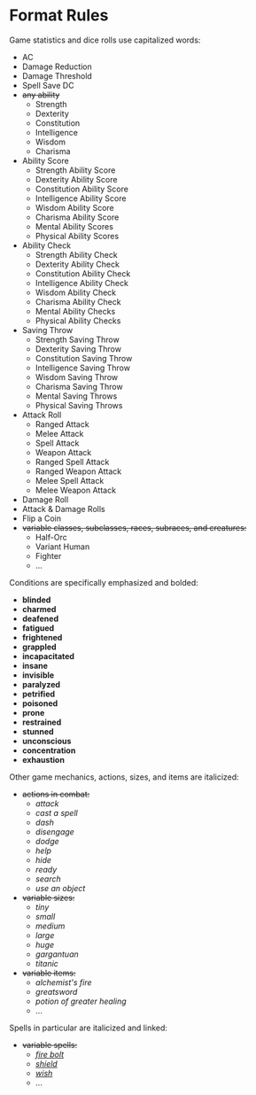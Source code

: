 # Format Rules
Game statistics and dice rolls use capitalized words:
- AC
- Damage Reduction
- Damage Threshold
- Spell Save DC
- ~~any ability~~
	- Strength
	- Dexterity
	- Constitution
	- Intelligence
	- Wisdom
	- Charisma
- Ability Score
	- Strength Ability Score
	- Dexterity Ability Score
	- Constitution Ability Score
	- Intelligence Ability Score
	- Wisdom Ability Score
	- Charisma Ability Score
	- Mental Ability Scores
	- Physical Ability Scores
- Ability Check
	- Strength Ability Check
	- Dexterity Ability Check
	- Constitution Ability Check
	- Intelligence Ability Check
	- Wisdom Ability Check
	- Charisma Ability Check
	- Mental Ability Checks
	- Physical Ability Checks
- Saving Throw
	- Strength Saving Throw
	- Dexterity Saving Throw
	- Constitution Saving Throw
	- Intelligence Saving Throw
	- Wisdom Saving Throw
	- Charisma Saving Throw
	- Mental Saving Throws
	- Physical Saving Throws
- Attack Roll
	- Ranged Attack
	- Melee Attack
	- Spell Attack
	- Weapon Attack
	- Ranged Spell Attack
	- Ranged Weapon Attack
	- Melee Spell Attack
	- Melee Weapon Attack
- Damage Roll
- Attack &amp; Damage Rolls
- Flip a Coin
- ~~variable classes, subclasses, races, subraces, and creatures:~~
	- Half-Orc
	- Variant Human
	- Fighter
	- &hellip;

Conditions are specifically emphasized and bolded:
- **blinded**
- **charmed**
- **deafened**
- **fatigued**
- **frightened**
- **grappled**
- **incapacitated**
- **insane**
- **invisible**
- **paralyzed**
- **petrified**
- **poisoned**
- **prone**
- **restrained**
- **stunned**
- **unconscious**
- **concentration**
- **exhaustion**

Other game mechanics, actions, sizes, and items are italicized:
- ~~actions in combat:~~
	- *attack*
	- *cast a spell*
	- *dash*
	- *disengage*
	- *dodge*
	- *help*
	- *hide*
	- *ready*
	- *search*
	- *use an object*
- ~~variable sizes:~~
	- *tiny*
	- *small*
	- *medium*
	- *large*
	- *huge*
	- *gargantuan*
	- *titanic*
- ~~variable items:~~
	- *alchemist's fire*
	- *greatsword*
	- *potion of greater healing*
	- &hellip;

Spells in particular are italicized and linked:
- ~~variable spells:~~
	- [*fire bolt*]()
	- [*shield*]()
	- [*wish*]()
	- &hellip;
